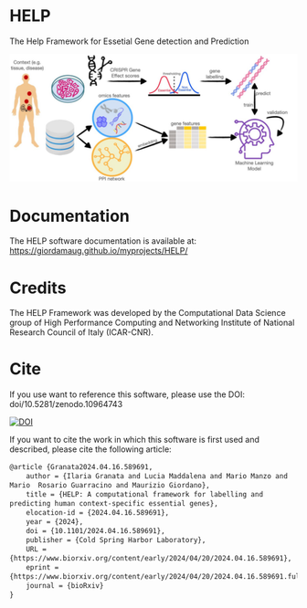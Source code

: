 # HELP
The Help Framework for Essetial Gene detection and Prediction

![Alt text of the image](https://github.com/giordamaug/HELP/blob/main/docs/images/GraphicAbstract_IG.jpg)

# Documentation
The HELP software documentation is available at: https://giordamaug.github.io/myprojects/HELP/
# Credits
The HELP Framework was developed by the Computational Data Science group of High Performance Computing and Networking Institute of National Research Council of Italy (ICAR-CNR).

# Cite
If you use want to reference this software, please use the DOI: doi/10.5281/zenodo.10964743 

[![DOI](https://zenodo.org/badge/753478555.svg)](https://zenodo.org/doi/10.5281/zenodo.10964743)

If you want to cite the work in which this software is first used and described, 
please cite the following article:

```
@article {Granata2024.04.16.589691,
	author = {Ilaria Granata and Lucia Maddalena and Mario Manzo and Mario  Rosario Guarracino and Maurizio Giordano},
	title = {HELP: A computational framework for labelling and predicting human context-specific essential genes},
	elocation-id = {2024.04.16.589691},
	year = {2024},
	doi = {10.1101/2024.04.16.589691},
	publisher = {Cold Spring Harbor Laboratory},
	URL = {https://www.biorxiv.org/content/early/2024/04/20/2024.04.16.589691},
	eprint = {https://www.biorxiv.org/content/early/2024/04/20/2024.04.16.589691.full.pdf},
	journal = {bioRxiv}
}
```

